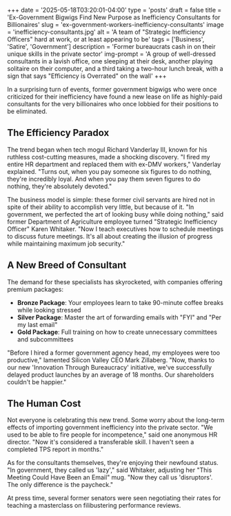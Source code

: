 +++
date = '2025-05-18T03:20:01-04:00'
type = 'posts'
draft = false
title = 'Ex-Government Bigwigs Find New Purpose as Inefficiency Consultants for Billionaires'
slug = 'ex-government-workers-inefficiency-consultants'
image = 'inefficiency-consultants.jpg'
alt = 'A team of "Strategic Inefficiency Officers" hard at work, or at least appearing to be'
tags = ['Business', 'Satire', 'Government']
description = 'Former bureaucrats cash in on their unique skills in the private sector'
img-prompt = 'A group of well-dressed consultants in a lavish office, one sleeping at their desk, another playing solitaire on their computer, and a third taking a two-hour lunch break, with a sign that says "Efficiency is Overrated" on the wall'
+++

In a surprising turn of events, former government bigwigs who were once criticized for their inefficiency have found a new lease on life as highly-paid consultants for the very billionaires who once lobbied for their positions to be eliminated.

## The Efficiency Paradox

The trend began when tech mogul Richard Vanderlay III, known for his ruthless cost-cutting measures, made a shocking discovery. "I fired my entire HR department and replaced them with ex-DMV workers," Vanderlay explained. "Turns out, when you pay someone six figures to do nothing, they're incredibly loyal. And when you pay them seven figures to do nothing, they're absolutely devoted."

The business model is simple: these former civil servants are hired not in spite of their ability to accomplish very little, but because of it. "In government, we perfected the art of looking busy while doing nothing," said former Department of Agriculture employee turned "Strategic Inefficiency Officer" Karen Whitaker. "Now I teach executives how to schedule meetings to discuss future meetings. It's all about creating the illusion of progress while maintaining maximum job security."

## A New Breed of Consultant

The demand for these specialists has skyrocketed, with companies offering premium packages:

- **Bronze Package**: Your employees learn to take 90-minute coffee breaks while looking stressed
- **Silver Package**: Master the art of forwarding emails with "FYI" and "Per my last email"
- **Gold Package**: Full training on how to create unnecessary committees and subcommittees

"Before I hired a former government agency head, my employees were too productive," lamented Silicon Valley CEO Mark Zillaberg. "Now, thanks to our new 'Innovation Through Bureaucracy' initiative, we've successfully delayed product launches by an average of 18 months. Our shareholders couldn't be happier."

## The Human Cost

Not everyone is celebrating this new trend. Some worry about the long-term effects of importing government inefficiency into the private sector. "We used to be able to fire people for incompetence," said one anonymous HR director. "Now it's considered a transferable skill. I haven't seen a completed TPS report in months."

As for the consultants themselves, they're enjoying their newfound status. "In government, they called us 'lazy'," said Whitaker, adjusting her "This Meeting Could Have Been an Email" mug. "Now they call us 'disruptors'. The only difference is the paycheck."

At press time, several former senators were seen negotiating their rates for teaching a masterclass on filibustering performance reviews.
